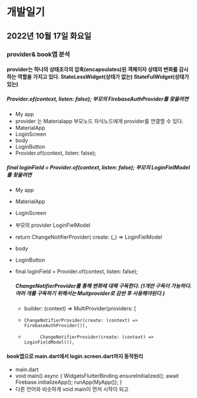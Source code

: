 #  개발일기
## 2022년 10월 17일 화요일
### provider& book앱 분석


#### provider는 하나의 상태조각의 압축(encapsulates)된 객체이자 상태의 변화를 감시하는 역할을 가지고 있다. StateLessWidget(상태가 없는) StateFulWidget(상태가 있는)


#####  Provider.of<FirebaseAuthProvider>(context, listen: false);  부모의 FirebaseAuthProvider를 찾을려면

- My app 
- provider 는  Materialapp 부모노드  자식노드에게 provider를 연결할 수 있다. 
- MaterialApp 
- LoginScreen
- body
- LoginButton 
- Provider.of<FirebaseAuthProvider>(context, listen: false);

##### final loginField = Provider.of<LoginFieldModel>(context, listen: false); 부모의 LoginFielModel를 찾을려면 

- My app 
- MaterialApp
- LoginScreen
- 부모의 provider LoginFielModel 
- return ChangeNotifierProvider(   create: (_) => LoginFielModel 
- body
- LoginButton
- final loginField = Provider.of<LoginFieldModel>(context, listen: false);

  ##### ChangeNotifierProvider를 통해 변화에 대해 구독한다. (1개만 구독이 가능하다. 여러 개를 구독하기 위해서는 Muitprovider로 감싼 후 사용해야된다.)
  - builder: (context) => MultiProvider(providers: [
  -     ChangeNotifierProvider(create: (context) => FirebaseAuthProvider()),
  -           ChangeNotifierProvider(create: (context) => LoginFieldModel()),
  
 #### book앱으로 main.dart에서 login.screen.dart까지 동작원리 

  - main.dart
  -   void main() async {
      WidgetsFlutterBinding.ensureInitialized();
      await Firebase.initializeApp();
      runApp(MyApp());
     }
  - 다른 언어와 비슷하게 void main이 먼저 시작이 되고 
